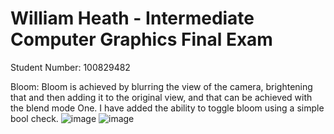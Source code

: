 # William Heath - Intermediate Computer Graphics Final Exam

Student Number: 100829482

Bloom: Bloom is achieved by blurring the view of the camera, brightening that and then adding it to the original view, and that can be achieved with the blend mode One. I have added the ability to toggle bloom using a simple bool check.
![image](https://user-images.githubusercontent.com/92412422/233704901-8ea076e7-aab0-4b9a-935d-1090943006ea.png)
![image](https://user-images.githubusercontent.com/92412422/233704978-6b7c8423-2344-4ecb-b838-4e74f420cd47.png)
